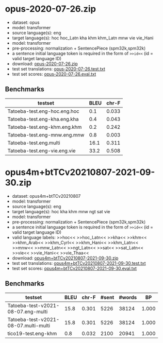 # opus-2020-07-26.zip

* dataset: opus
* model: transformer
* source language(s): eng
* target language(s): hoc hoc_Latn kha khm khm_Latn mnw vie vie_Hani
* model: transformer
* pre-processing: normalization + SentencePiece (spm32k,spm32k)
* a sentence initial language token is required in the form of `>>id<<` (id = valid target language ID)
* download: [opus-2020-07-26.zip](https://object.pouta.csc.fi/Tatoeba-MT-models/eng-aav/opus-2020-07-26.zip)
* test set translations: [opus-2020-07-26.test.txt](https://object.pouta.csc.fi/Tatoeba-MT-models/eng-aav/opus-2020-07-26.test.txt)
* test set scores: [opus-2020-07-26.eval.txt](https://object.pouta.csc.fi/Tatoeba-MT-models/eng-aav/opus-2020-07-26.eval.txt)

## Benchmarks

| testset               | BLEU  | chr-F |
|-----------------------|-------|-------|
| Tatoeba-test.eng-hoc.eng.hoc 	| 0.1 	| 0.033 |
| Tatoeba-test.eng-kha.eng.kha 	| 0.4 	| 0.043 |
| Tatoeba-test.eng-khm.eng.khm 	| 0.2 	| 0.242 |
| Tatoeba-test.eng-mnw.eng.mnw 	| 0.8 	| 0.003 |
| Tatoeba-test.eng.multi 	| 16.1 	| 0.311 |
| Tatoeba-test.eng-vie.eng.vie 	| 33.2 	| 0.508 |


# opus4m+btTCv20210807-2021-09-30.zip

* dataset: opus4m+btTCv20210807
* model: transformer
* source language(s): eng
* target language(s): hoc kha khm mnw ngt sat vie
* model: transformer
* pre-processing: normalization + SentencePiece (spm32k,spm32k)
* a sentence initial language token is required in the form of `>>id<<` (id = valid target language ID)
* valid language labels: >>hoc<< >>hoc_Latn<< >>kha<< >>khm<< >>khm_Arab<< >>khm_Cyrl<< >>khm_Hani<< >>khm_Latn<< >>mnw<< >>mnw_Latn<< >>ngt_Latn<< >>sat<< >>sat_Latn<< >>vie<< >>vie_Hani<< >>vie_Thaa<<
* download: [opus4m+btTCv20210807-2021-09-30.zip](https://object.pouta.csc.fi/Tatoeba-MT-models/eng-aav/opus4m+btTCv20210807-2021-09-30.zip)
* test set translations: [opus4m+btTCv20210807-2021-09-30.test.txt](https://object.pouta.csc.fi/Tatoeba-MT-models/eng-aav/opus4m+btTCv20210807-2021-09-30.test.txt)
* test set scores: [opus4m+btTCv20210807-2021-09-30.eval.txt](https://object.pouta.csc.fi/Tatoeba-MT-models/eng-aav/opus4m+btTCv20210807-2021-09-30.eval.txt)

## Benchmarks

| testset | BLEU  | chr-F | #sent | #words | BP |
|---------|-------|-------|-------|--------|----|
| Tatoeba-test-v2021-08-07.eng-multi 	| 15.8 	| 0.301 	| 5226 	| 38124 	| 1.000 |
| Tatoeba-test-v2021-08-07.multi-multi 	| 15.8 	| 0.301 	| 5226 	| 38124 	| 1.000 |
| tico19-test.eng-khm 	| 0.8 	| 0.032 	| 2100 	| 20941 	| 1.000 |

